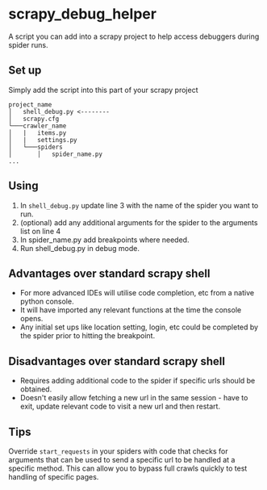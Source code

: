 # scrapy_debug_helper
A script you can add into a scrapy project to help access debuggers during spider runs.

## Set up

Simply add the script into this part of your scrapy project

```
project_name
│   shell_debug.py <--------   
│   scrapy.cfg  
└───crawler_name
│   |   items.py
│   |   settings.py  
│   └───spiders
│       │   spider_name.py
...
```

## Using

1. In `shell_debug.py` update line 3 with the name of the spider you want to run.    
2. (optional) add any additional arguments for the spider to the arguments list on line 4
3. In spider_name.py add breakpoints where needed.
4. Run shell_debug.py in debug mode.

## Advantages over standard scrapy shell
- For more advanced IDEs will utilise code completion, etc from a native python console.
- It will have imported any relevant functions at the time the console opens.
- Any initial set ups like location setting, login, etc could be completed by the spider prior to hitting the breakpoint.

## Disadvantages over standard scrapy shell
- Requires adding additional code to the spider if specific urls should be obtained. 
- Doesn't easily allow fetching a new url in the same session - have to exit, update relevant code to visit a new url and then restart.

## Tips

Override `start_requests` in your spiders with code that checks for arguments that can be used to send a specific url to be handled at a specific method. This can allow you to bypass full crawls quickly to test handling of specific pages.
